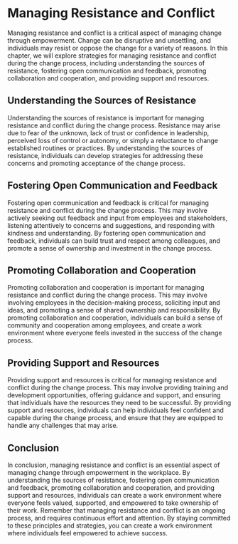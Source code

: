Managing Resistance and Conflict
================================================================================

Managing resistance and conflict is a critical aspect of managing change through empowerment. Change can be disruptive and unsettling, and individuals may resist or oppose the change for a variety of reasons. In this chapter, we will explore strategies for managing resistance and conflict during the change process, including understanding the sources of resistance, fostering open communication and feedback, promoting collaboration and cooperation, and providing support and resources.

Understanding the Sources of Resistance
---------------------------------------

Understanding the sources of resistance is important for managing resistance and conflict during the change process. Resistance may arise due to fear of the unknown, lack of trust or confidence in leadership, perceived loss of control or autonomy, or simply a reluctance to change established routines or practices. By understanding the sources of resistance, individuals can develop strategies for addressing these concerns and promoting acceptance of the change process.

Fostering Open Communication and Feedback
-----------------------------------------

Fostering open communication and feedback is critical for managing resistance and conflict during the change process. This may involve actively seeking out feedback and input from employees and stakeholders, listening attentively to concerns and suggestions, and responding with kindness and understanding. By fostering open communication and feedback, individuals can build trust and respect among colleagues, and promote a sense of ownership and investment in the change process.

Promoting Collaboration and Cooperation
---------------------------------------

Promoting collaboration and cooperation is important for managing resistance and conflict during the change process. This may involve involving employees in the decision-making process, soliciting input and ideas, and promoting a sense of shared ownership and responsibility. By promoting collaboration and cooperation, individuals can build a sense of community and cooperation among employees, and create a work environment where everyone feels invested in the success of the change process.

Providing Support and Resources
-------------------------------

Providing support and resources is critical for managing resistance and conflict during the change process. This may involve providing training and development opportunities, offering guidance and support, and ensuring that individuals have the resources they need to be successful. By providing support and resources, individuals can help individuals feel confident and capable during the change process, and ensure that they are equipped to handle any challenges that may arise.

Conclusion
----------

In conclusion, managing resistance and conflict is an essential aspect of managing change through empowerment in the workplace. By understanding the sources of resistance, fostering open communication and feedback, promoting collaboration and cooperation, and providing support and resources, individuals can create a work environment where everyone feels valued, supported, and empowered to take ownership of their work. Remember that managing resistance and conflict is an ongoing process, and requires continuous effort and attention. By staying committed to these principles and strategies, you can create a work environment where individuals feel empowered to achieve success.
